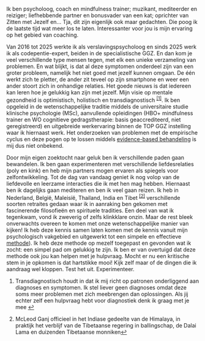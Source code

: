 Ik ben psycholoog, coach en mindfulness trainer; muzikant, mediteerder en reiziger; liefhebbende partner en bonusvader van een kat; oprichter van Zitten met Jezelf en...
Tja, dit zijn eigenlijk ook maar gedachten. Die poog ik de laatste tijd wat meer los te laten. Interessanter voor jou is mijn ervaring op het gebied van coaching.

Van 2016 tot 2025 werkte ik als verslavingspsycholoog en sinds 2025 werk ik als codepentie-expert, beiden in de specialistische GGZ. En dan kom je veel verschillende type mensen tegen, met elk een unieke verzameling van problemen. En wat blijkt, is dat al deze symptomen onderdeel zijn van een groter probleem, namelijk het niet goed met jezelf kunnen omgaan.  De één werkt zich te pletter, de ander zit teveel op zijn smartphone en weer een ander stoort zich in onhandige relaties. Het goede nieuws is dat iedereen kan leren hoe je gelukkig kan zijn met jezelf. Mijn visie op mentale gezondheid is optimistisch, holistisch en transdiagnostisch <sup class="footnote-ref"><a href="#bgfn1" id="bgfnref1">[1]</a></sup>. Ik ben opgeleid in de wetenschappelijke traditie middels de universitaire studie klinische psychologie (MSc), aanvullende opleidingen (HBO+ mindfulness trainer en WO cognitieve gedragstherapie: basis geaccrediteerd, niet geregistreerd) en uitgebreide werkervaring binnen de TOP GGZ instelling waar ik hiernaast werk. Het onderzoeken van problemen met de empirische cyclus en deze pogen op te lossen middels [evidence-based behandeling](https://dklerksbv.github.io/mindfulness.html?lang=nl#mindfulness) is mij dus niet onbekend. 

Door mijn eigen zoektocht naar geluk ben ik verschillende paden gaan bewandelen. Ik ben gaan experimenteren met verschillende liefdesrelaties (poly en kink) en heb mijn partners mogen ervaren als spiegels voor zelfontwikkeling. Tot de dag van vandaag geniet ik nog volop van de liefdevolle en leerzame interacties die ik met hen mag hebben. Hiernaast ben ik dagelijks gaan mediteren en ben ik veel gaan reizen. Ik heb in Nederland, België, Maleisië, Thailand, India en Tibet <sup class="footnote-ref"><a href="#bgfn2" id="bgfnref2">[2]</a></sup> verschillende soorten retraites gedaan waar ik in aanraking ben gekomen met fascinerende filosofieën en spirituele tradities. Een deel van wat ik tegenkwam, vond ik zweverig of zelfs klinkklare onzin. Maar de rest bleek onverwachts overeen te komen met onze wetenschappelijke manier van kijken! Ik heb deze kennis samen laten komen met de kennis vanuit mijn psychologisch vakgebied en uitgewerkt tot een simpele en effectieve [methode](https://dklerksbv.github.io/blog.html?lang=nl)). Ik heb deze methode op mezelf toegepast en gevonden wat ik zocht: een simpel pad om gelukkig te zijn. Ik ben er van overtuigd dat deze methode ook jou kan helpen met je hulpvraag. Mocht er nu een kritische stem in je opkomen is dat hartstikke mooi! Kijk zelf maar of de dingen die ik aandraag wel kloppen. Test het uit. Experimenteer. 




<section class="footnotes">
  <ol class="footnotes-list">
    <li id="bgfn1" class="footnote-item">
      <p class="footnote-item">
        Transdiagnostisch houdt in dat ik mij richt op patronen onderliggend aan diagnoses en symptomen. Ik stel liever geen diagnoses omdat deze soms meer problemen met zich meebrengen dan oplossingen. Als jij echter zelf een hulpvraag hebt voor diagnostiek denk ik graag met je mee </sup><a href="#bgfnref1" class="footnote-backref">↩</a>
      </p>
    </li>
    <li id="bgfn2" class="footnote-item">
      <p class="footnote-item">
        McLeod Ganj officieel in het Indiase gedeelte van de Himalaya, in praktijk het verblijf van de Tibetaanse regering in ballingschap, de Dalai Lama en duizenden Tibetaanse monniken</sup><a href="#bgfnref2" class="footnote-backref">↩</a>
      </p>
    </li>
  </ol>
</section>

